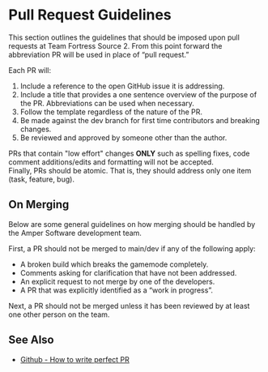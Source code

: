 # Pull Request Guidelines

This section outlines the guidelines that should be imposed upon pull requests at Team Fortress Source 2.
From this point forward the abbreviation PR will be used in place of “pull request.”

Each PR will:
  1. Include a reference to the open GitHub issue it is addressing.
  2. Include a title that provides a one sentence overview of the purpose of the
     PR. Abbreviations can be used when necessary.
  3. Follow the template regardless of the nature of the PR.
  4. Be made against the dev branch for first time contributors and breaking changes.
  5. Be reviewed and approved by someone other than the author.

PRs that contain "low effort" changes **ONLY** such as spelling fixes, code comment additions/edits and formatting will not be accepted.  
Finally, PRs should be atomic. That is, they should address only one item (task, feature, bug).

## On Merging

Below are some general guidelines on how merging should be handled by the Amper Software development team.

First, a PR should not be merged to main/dev if any of the following apply:
  * A broken build which breaks the gamemode completely.
  * Comments asking for clarification that have not been addressed.
  * An explicit request to not merge by one of the developers.
  * A PR that was explicitly identified as a “work in progress”. 

Next, a PR should not be merged unless it has been reviewed by at least one
other person on the team.

## See Also

  * [Github - How to write perfect PR](https://github.com/blog/1943-how-to-write-the-perfect-pull-request)